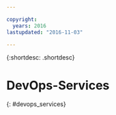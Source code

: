 ```yaml
---

copyright:
  years: 2016
lastupdated: "2016-11-03"

---
```


{:shortdesc: .shortdesc}

# DevOps-Services
{: #devops_services}
